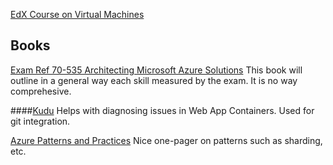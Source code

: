 [EdX Course on Virtual Machines](https://courses.edx.org/courses/course-v1:Microsoft+AZURE202x+2T2018/course/)

## Books
[Exam Ref 70-535 Architecting Microsoft Azure Solutions](https://smile.amazon.com/70-535-Architecting-Microsoft-Azure-Solutions/dp/1509304681/ref=sr_1_3?ie=UTF8&qid=1534526747&sr=8-3&keywords=70-535&dpID=51Af0ic-wxL&preST=_SX218_BO1,204,203,200_QL40_&dpSrc=srch)
This book will outline in a general way each skill measured by the exam.  It is no way comprehesive.

####[Kudu](https://github.com/projectkudu/kudu/wiki)
Helps with diagnosing issues in Web App Containers.  Used for git integration.

[Azure Patterns and Practices](https://www.redpixie.com/hubfs/MS_Cloud_Design_Patterns_Infographic_2015.pdf?t=1534448897743)
Nice one-pager on patterns such as sharding, etc.

